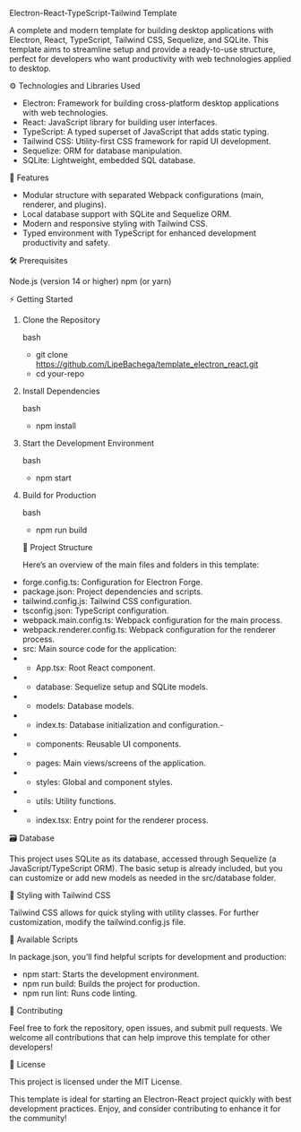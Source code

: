 Electron-React-TypeScript-Tailwind Template

A complete and modern template for building desktop applications with Electron, React, TypeScript, Tailwind CSS, Sequelize, and SQLite. This template aims to streamline setup and provide a ready-to-use structure, perfect for developers who want productivity with web technologies applied to desktop.

⚙️ Technologies and Libraries Used

- Electron: Framework for building cross-platform desktop applications with web technologies.
- React: JavaScript library for building user interfaces.
- TypeScript: A typed superset of JavaScript that adds static typing.
- Tailwind CSS: Utility-first CSS framework for rapid UI development.
- Sequelize: ORM for database manipulation.
- SQLite: Lightweight, embedded SQL database.

🚀 Features

- Modular structure with separated Webpack configurations (main, renderer, and plugins).
- Local database support with SQLite and Sequelize ORM.
- Modern and responsive styling with Tailwind CSS.
- Typed environment with TypeScript for enhanced development productivity and safety.

🛠 Prerequisites

Node.js (version 14 or higher)
npm (or yarn)

⚡️ Getting Started

1. Clone the Repository
   
   bash
   - git clone https://github.com/LipeBachega/template_electron_react.git
   - cd your-repo

2. Install Dependencies
   
   bash
   - npm install

3. Start the Development Environment
   
   bash
   - npm start

4. Build for Production
   
   bash
   - npm run build

   📂 Project Structure

   Here’s an overview of the main files and folders in this template:

- forge.config.ts: Configuration for Electron Forge.
- package.json: Project dependencies and scripts.
- tailwind.config.js: Tailwind CSS configuration.
- tsconfig.json: TypeScript configuration.
- webpack.main.config.ts: Webpack configuration for the main process.
- webpack.renderer.config.ts: Webpack configuration for the renderer process.
- src: Main source code for the application:
- - App.tsx: Root React component.
- - database: Sequelize setup and SQLite models.
- - models: Database models.
- - index.ts: Database initialization and configuration.-
- - components: Reusable UI components.
- - pages: Main views/screens of the application.
- - styles: Global and component styles.
- - utils: Utility functions.
- - index.tsx: Entry point for the renderer process.

🗃️ Database

This project uses SQLite as its database, accessed through Sequelize (a JavaScript/TypeScript ORM). The basic setup is already included, but you can customize or add new models as needed in the src/database folder.

🎨 Styling with Tailwind CSS

Tailwind CSS allows for quick styling with utility classes. For further customization, modify the tailwind.config.js file.

📜 Available Scripts

In package.json, you’ll find helpful scripts for development and production:

- npm start: Starts the development environment.
- npm run build: Builds the project for production.
- npm run lint: Runs code linting.

🤝 Contributing

Feel free to fork the repository, open issues, and submit pull requests. We welcome all contributions that can help improve this template for other developers!


📄 License

This project is licensed under the MIT License.

This template is ideal for starting an Electron-React project quickly with best development practices. Enjoy, and consider contributing to enhance it for the community!
